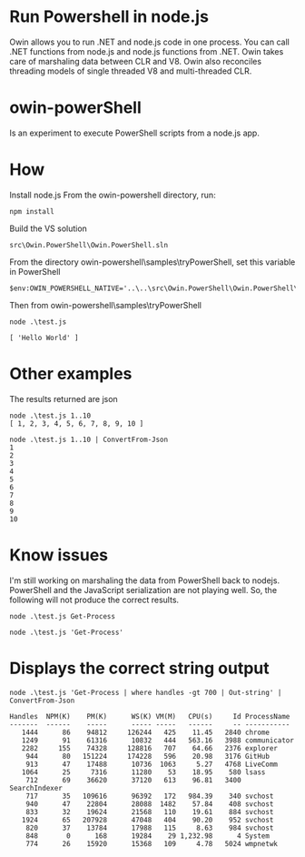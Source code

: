 Run Powershell in node.js
===============

Owin allows you to run .NET and node.js code in one process. You can call .NET functions from node.js and node.js functions from .NET. Owin takes care of marshaling data between CLR and V8. Owin also reconciles threading models of single threaded V8 and multi-threaded CLR.

owin-powerShell
===============
Is an experiment to execute PowerShell scripts from a node.js app.


How
===
Install node.js
From the owin-powershell directory, run:
```
npm install
```
Build the VS solution 
```
src\Owin.PowerShell\Owin.PowerShell.sln
```
From the directory owin-powershell\samples\tryPowerShell, set this variable in PowerShell

```
$env:OWIN_POWERSHELL_NATIVE='..\..\src\Owin.PowerShell\Owin.PowerShell\bin\Debug\Owin.PowerShell.dll'
```

Then from owin-powershell\samples\tryPowerShell

```
node .\test.js

[ 'Hello World' ]
```

Other examples
===
The results returned are json
```
node .\test.js 1..10
[ 1, 2, 3, 4, 5, 6, 7, 8, 9, 10 ]
```

```
node .\test.js 1..10 | ConvertFrom-Json
1
2
3
4
5
6
7
8
9
10
```

Know issues
===
I'm still working on marshaling the data from PowerShell back to nodejs. PowerShell and the JavaScript serialization are not playing well.
So, the following will not produce the correct results.
```
node .\test.js Get-Process
```

```
node .\test.js 'Get-Process'
```

# Displays the correct string output
```
node .\test.js 'Get-Process | where handles -gt 700 | Out-string' | ConvertFrom-Json

Handles  NPM(K)    PM(K)      WS(K) VM(M)   CPU(s)     Id ProcessName
-------  ------    -----      ----- -----   ------     -- -----------
   1444      86    94812     126244   425    11.45   2840 chrome
   1249      91    61316      10832   444   563.16   3988 communicator
   2282     155    74328     128816   707    64.66   2376 explorer
    944      80   151224     174228   596    20.98   3176 GitHub
    913      47    17488      10736  1063     5.27   4768 LiveComm
   1064      25     7316      11280    53    18.95    580 lsass
    712      69    36620      37120   613    96.81   3400 SearchIndexer
    717      35   109616      96392   172   984.39    340 svchost
    940      47    22804      28088  1482    57.84    408 svchost
    833      32    19624      21568   110    19.61    884 svchost
   1924      65   207928      47048   404    90.20    952 svchost
    820      37    13784      17988   115     8.63    984 svchost
    848       0      168      19284    29 1,232.98      4 System
    774      26    15920      15368   109     4.78   5024 wmpnetwk
```
